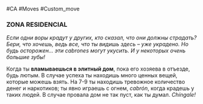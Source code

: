 #CA #Moves #Custom_move

### ZONA RESIDENCIAL
*Если одни воры крадут у других, кто сказал, что они должны страдать? Бери, что хочешь, ведь все, что ты видишь здесь – уже украдено. Но будь осторожен... эти cabrones могут укусить. И у некоторых очень большие зубы!*

Когда ты **вламываешься в элитный дом**, пока его хозяева в отъезде, будь лютым. В случае успеха ты находишь много ценных вещей, которые можешь взять. На 7-9 ты находишь тревожное количество денег и наркотиков; ты явно играешь с огнем, *cabrón*, когда крадешь у таких людей. В случае провала дом не так пуст, как ты думал. *Chíngale!*